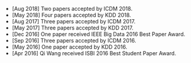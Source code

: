 - [Aug 2018] Two papers accepted by ICDM 2018.
- [May 2018] Four papers accepted by KDD 2018.
- [Aug 2017] Three papers accepted by ICDM 2017. 
- [May 2017] Three papers accepted by KDD 2017.  
- [Dec 2016] One paper received IEEE Big Data 2016 Best Paper Award. 
- [Sep 2016] Three papers accepted by ICDM 2016. 
- [May 2016] One paper accepted by KDD 2016. 
- [Apr 2016] Qi Wang received ISBI 2016 Best Student Paper Award.
